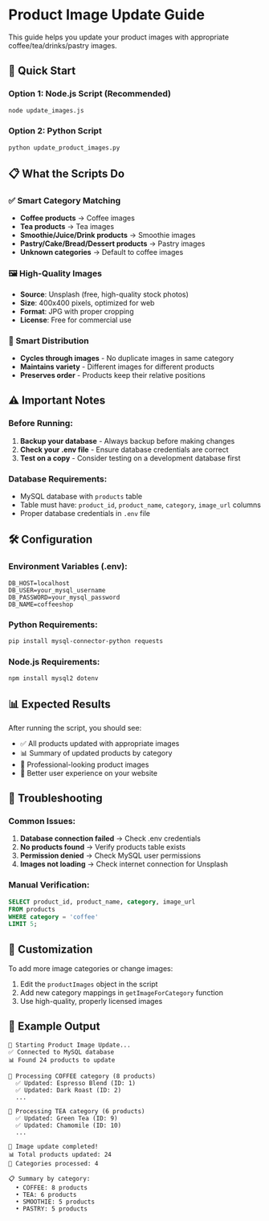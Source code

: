 # Product Image Update Guide

This guide helps you update your product images with appropriate coffee/tea/drinks/pastry images.

## 🚀 Quick Start

### Option 1: Node.js Script (Recommended)
```bash
node update_images.js
```

### Option 2: Python Script
```bash
python update_product_images.py
```

## 📋 What the Scripts Do

### ✅ Smart Category Matching
- **Coffee products** → Coffee images
- **Tea products** → Tea images  
- **Smoothie/Juice/Drink products** → Smoothie images
- **Pastry/Cake/Bread/Dessert products** → Pastry images
- **Unknown categories** → Default to coffee images

### 🖼️ High-Quality Images
- **Source**: Unsplash (free, high-quality stock photos)
- **Size**: 400x400 pixels, optimized for web
- **Format**: JPG with proper cropping
- **License**: Free for commercial use

### 🔄 Smart Distribution
- **Cycles through images** - No duplicate images in same category
- **Maintains variety** - Different images for different products
- **Preserves order** - Products keep their relative positions

## ⚠️ Important Notes

### Before Running:
1. **Backup your database** - Always backup before making changes
2. **Check your .env file** - Ensure database credentials are correct
3. **Test on a copy** - Consider testing on a development database first

### Database Requirements:
- MySQL database with `products` table
- Table must have: `product_id`, `product_name`, `category`, `image_url` columns
- Proper database credentials in `.env` file

## 🛠️ Configuration

### Environment Variables (.env):
```env
DB_HOST=localhost
DB_USER=your_mysql_username
DB_PASSWORD=your_mysql_password
DB_NAME=coffeeshop
```

### Python Requirements:
```bash
pip install mysql-connector-python requests
```

### Node.js Requirements:
```bash
npm install mysql2 dotenv
```

## 📊 Expected Results

After running the script, you should see:
- ✅ All products updated with appropriate images
- 📊 Summary of updated products by category
- 🎨 Professional-looking product images
- 🚀 Better user experience on your website

## 🔧 Troubleshooting

### Common Issues:
1. **Database connection failed** → Check .env credentials
2. **No products found** → Verify products table exists
3. **Permission denied** → Check MySQL user permissions
4. **Images not loading** → Check internet connection for Unsplash

### Manual Verification:
```sql
SELECT product_id, product_name, category, image_url 
FROM products 
WHERE category = 'coffee' 
LIMIT 5;
```

## 🎯 Customization

To add more image categories or change images:
1. Edit the `productImages` object in the script
2. Add new category mappings in `getImageForCategory` function
3. Use high-quality, properly licensed images

## 📝 Example Output

```
🚀 Starting Product Image Update...
✅ Connected to MySQL database
📊 Found 24 products to update

📂 Processing COFFEE category (8 products)
  ✅ Updated: Espresso Blend (ID: 1)
  ✅ Updated: Dark Roast (ID: 2)
  ...

📂 Processing TEA category (6 products)
  ✅ Updated: Green Tea (ID: 9)
  ✅ Updated: Chamomile (ID: 10)
  ...

🎉 Image update completed!
📊 Total products updated: 24
📂 Categories processed: 4

📋 Summary by category:
  • COFFEE: 8 products
  • TEA: 6 products
  • SMOOTHIE: 5 products
  • PASTRY: 5 products
```
